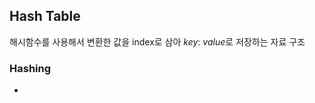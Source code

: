 ## Hash Table
해시함수를 사용해서 변환한 값을 index로 삼아 *key*: *value*로 저장하는 자료 구조
### Hashing
- 
<!--stackedit_data:
eyJoaXN0b3J5IjpbLTE0MTc4ODkwMiwxOTQ4OTQ4NDc0XX0=
-->